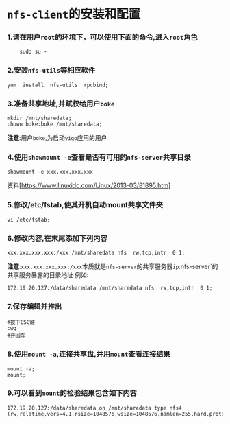 # `nfs-client`的安装和配置
### 1.请在用户`root`的环境下，可以使用下面的命令,进入`root`角色
```shell
	sudo su -
```
### 2.安装`nfs-utils`等相应软件
```shell
yum  install  nfs-utils  rpcbind;
```
### 3.准备共享地址,并赋权给用户`boke`
```shell
mkdir /mnt/sharedata;
chown boke:boke /mnt/sharedata;
```
**注意**:用户`boke`,为启动`yigo`应用的用户

### 4.使用`showmount -e`查看是否有可用的`nfs-server`共享目录
```shell
showmount -e xxx.xxx.xxx.xxx
```
资料[https://www.linuxidc.com/Linux/2013-03/81895.htm]

### 5.修改/etc/fstab,使其开机自动mount共享文件夹
```shell
vi /etc/fstab;
```
### 6.修改内容,在末尾添加下列内容
```shell
xxx.xxx.xxx.xxx:/xxx /mnt/sharedata nfs  rw,tcp,intr  0 1;
```
**注意**:`xxx.xxx.xxx.xxx:/xxx`本质就是`nfs-server`的共享服务器`ip`:nfs-server`的共享服务暴露的目录地址
例如:
```shell
172.19.20.127:/data/sharedata /mnt/sharedata nfs  rw,tcp,intr  0 1;
```

### 7.保存编辑并推出
```shell
#按下ESC键
:wq
#并回车
```
### 8.使用`mount -a`,连接共享盘,并用`mount`查看连接结果
```shell
mount -a;
mount;
```
### 9.可以看到`mount`的检验结果包含如下内容
```shell
172.19.20.127:/data/sharedata on /mnt/sharedata type nfs4 (rw,relatime,vers=4.1,rsize=1048576,wsize=1048576,namlen=255,hard,proto=tcp,timeo=600,retrans=2,sec=sys,clientaddr=172.19.20.124,local_lock=none,addr=172.19.20.127)
```